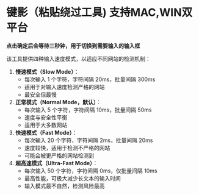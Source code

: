 # 键影（粘贴绕过工具) 支持MAC,WIN双平台
**点击确定后会等待三秒钟，用于切换到需要输入的输入框**

该工具提供四种输入速度模式，以适应不同网站的检测机制：

1. **慢速模式（Slow Mode）**：
   - 每次输入 1 个字符，字符间隔 20ms，批量间隔 300ms
   - 适用于对输入速度检测严格的网站
   - 最安全但最慢
2. **正常模式（Normal Mode，默认）**：
   - 每次输入 5 个字符，字符间隔 10ms，批量间隔 50ms
   - 速度与安全性平衡
   - 适用于大多数网站
3. **快速模式（Fast Mode）**：
   - 每次输入 20 个字符，字符间隔 2ms，批量间隔 20ms
   - 速度较快，适用于检测不严格的网站
   - 可能会被更严格的网站检测到
4. **超高速模式（Ultra-Fast Mode）**：
   - 每次输入 50 个字符，字符间隔 0ms，仅批量间隔 10ms
   - 最高性能，可极大减少长文本的输入时间
   - 输入模式最不自然，检测风险最高

